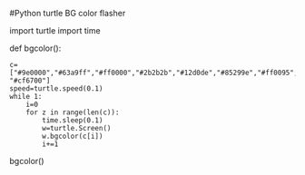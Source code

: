 #Python  turtle BG color flasher


import turtle
import time

def bgcolor():
    
    
    c=["#9e0000","#63a9ff","#ff0000","#2b2b2b","#12d0de","#85299e","#ff0095","#FF7F50","#8f138f","#aeb36d","#4db094","#e05d2e","#c7b365","#00ffe5","#c800ff","#ff0090","#3e7800",
    "#cf6700"]
    speed=turtle.speed(0.1)
    while 1:
        i=0
        for z in range(len(c)):
            time.sleep(0.1)
            w=turtle.Screen()
            w.bgcolor(c[i])
            i+=1


bgcolor()
